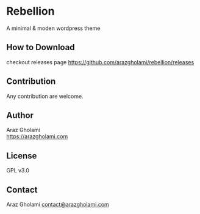 # Rebellion
A minimal &amp; moden wordpress theme

## How to Download
checkout releases page https://github.com/arazgholami/rebellion/releases

## Contribution
Any contribution are welcome.

## Author
Araz Gholami  
<https://arazgholami.com>

## License
GPL v3.0

## Contact
Araz Gholami contact@arazgholami.com 